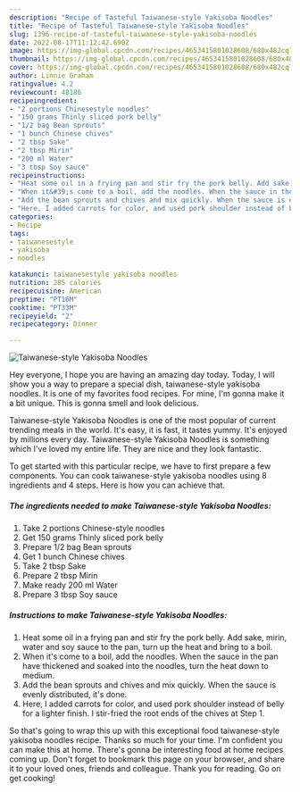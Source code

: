 ```yaml
---
description: "Recipe of Tasteful Taiwanese-style Yakisoba Noodles"
title: "Recipe of Tasteful Taiwanese-style Yakisoba Noodles"
slug: 1396-recipe-of-tasteful-taiwanese-style-yakisoba-noodles
date: 2022-08-17T11:12:42.690Z
image: https://img-global.cpcdn.com/recipes/4653415801028608/680x482cq70/taiwanese-style-yakisoba-noodles-recipe-main-photo.jpg
thumbnail: https://img-global.cpcdn.com/recipes/4653415801028608/680x482cq70/taiwanese-style-yakisoba-noodles-recipe-main-photo.jpg
cover: https://img-global.cpcdn.com/recipes/4653415801028608/680x482cq70/taiwanese-style-yakisoba-noodles-recipe-main-photo.jpg
author: Linnie Graham
ratingvalue: 4.2
reviewcount: 48186
recipeingredient:
- "2 portions Chinesestyle noodles"
- "150 grams Thinly sliced pork belly"
- "1/2 bag Bean sprouts"
- "1 bunch Chinese chives"
- "2 tbsp Sake"
- "2 tbsp Mirin"
- "200 ml Water"
- "3 tbsp Soy sauce"
recipeinstructions:
- "Heat some oil in a frying pan and stir fry the pork belly. Add sake, mirin, water and soy sauce to the pan, turn up the heat and bring to a boil."
- "When it&#39;s come to a boil, add the noodles. When the sauce in the pan have thickened and soaked into the noodles, turn the heat down to medium."
- "Add the bean sprouts and chives and mix quickly. When the sauce is evenly distributed, it&#39;s done."
- "Here, I added carrots for color, and used pork shoulder instead of belly for a lighter finish. I stir-fried the root ends of the chives at Step 1."
categories:
- Recipe
tags:
- taiwanesestyle
- yakisoba
- noodles

katakunci: taiwanesestyle yakisoba noodles 
nutrition: 285 calories
recipecuisine: American
preptime: "PT16M"
cooktime: "PT33M"
recipeyield: "2"
recipecategory: Dinner

---
```



![Taiwanese-style Yakisoba Noodles](https://img-global.cpcdn.com/recipes/4653415801028608/680x482cq70/taiwanese-style-yakisoba-noodles-recipe-main-photo.jpg)

Hey everyone, I hope you are having an amazing day today. Today, I will show you a way to prepare a special dish, taiwanese-style yakisoba noodles. It is one of my favorites food recipes. For mine, I'm gonna make it a bit unique. This is gonna smell and look delicious.

Taiwanese-style Yakisoba Noodles is one of the most popular of current trending meals in the world. It's easy, it is fast, it tastes yummy. It's enjoyed by millions every day. Taiwanese-style Yakisoba Noodles is something which I've loved my entire life. They are nice and they look fantastic.




To get started with this particular recipe, we have to first prepare a few components. You can cook taiwanese-style yakisoba noodles using 8 ingredients and 4 steps. Here is how you can achieve that.

<!--inarticleads1-->

##### The ingredients needed to make Taiwanese-style Yakisoba Noodles:

1. Take 2 portions Chinese-style noodles
1. Get 150 grams Thinly sliced pork belly
1. Prepare 1/2 bag Bean sprouts
1. Get 1 bunch Chinese chives
1. Take 2 tbsp Sake
1. Prepare 2 tbsp Mirin
1. Make ready 200 ml Water
1. Prepare 3 tbsp Soy sauce




<!--inarticleads2-->

##### Instructions to make Taiwanese-style Yakisoba Noodles:

1. Heat some oil in a frying pan and stir fry the pork belly. Add sake, mirin, water and soy sauce to the pan, turn up the heat and bring to a boil.
1. When it&#39;s come to a boil, add the noodles. When the sauce in the pan have thickened and soaked into the noodles, turn the heat down to medium.
1. Add the bean sprouts and chives and mix quickly. When the sauce is evenly distributed, it&#39;s done.
1. Here, I added carrots for color, and used pork shoulder instead of belly for a lighter finish. I stir-fried the root ends of the chives at Step 1.




So that's going to wrap this up with this exceptional food taiwanese-style yakisoba noodles recipe. Thanks so much for your time. I'm confident you can make this at home. There's gonna be interesting food at home recipes coming up. Don't forget to bookmark this page on your browser, and share it to your loved ones, friends and colleague. Thank you for reading. Go on get cooking!
